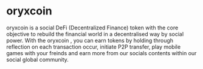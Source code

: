 # oryxcoin
oryxcoin is a social DeFi (Decentralized Finance) token with the core objective to rebuild the financial world in a decentralised way by social power. With the oryxcoin , you can earn tokens by holding through reflection on each transaction occur, initiate P2P transfer, play mobile games with your freinds and earn more from our socials contents within our social global community.

